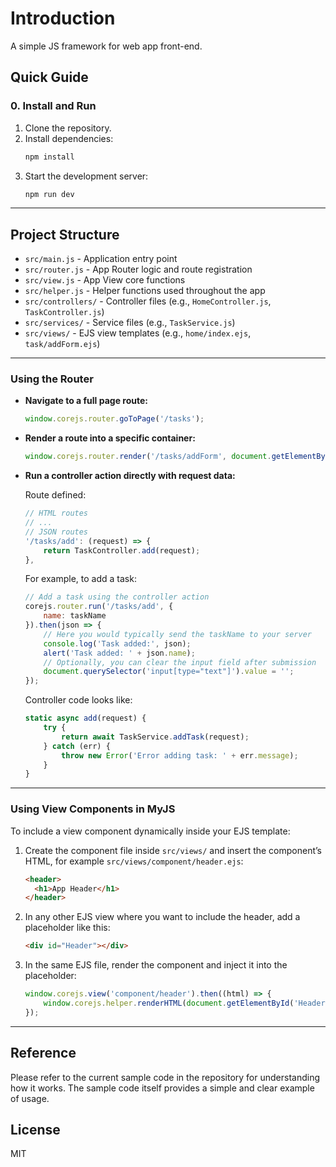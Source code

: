 # Introduction

A simple JS framework for web app front-end.

## Quick Guide

### 0. Install and Run

1. Clone the repository.
2. Install dependencies:
   ```bash
   npm install
   ```
3. Start the development server:
   ```bash
   npm run dev
   ```

---

## Project Structure

- `src/main.js` - Application entry point
- `src/router.js` - App Router logic and route registration
- `src/view.js` - App View core functions
- `src/helper.js` - Helper functions used throughout the app
- `src/controllers/` - Controller files (e.g., `HomeController.js`, `TaskController.js`)
- `src/services/` - Service files (e.g., `TaskService.js`)
- `src/views/` - EJS view templates (e.g., `home/index.ejs`, `task/addForm.ejs`)

---

### Using the Router

- **Navigate to a full page route:**
  ```js
  window.corejs.router.goToPage('/tasks');
  ```
- **Render a route into a specific container:**
  ```js
  window.corejs.router.render('/tasks/addForm', document.getElementById('AddTaskModal'));
  ```

- **Run a controller action directly with request data:**

   Route defined:
   ```js
   // HTML routes
   // ...
   // JSON routes
   '/tasks/add': (request) => {
       return TaskController.add(request);
   },
   ```

   For example, to add a task:
   ```js
   // Add a task using the controller action
   corejs.router.run('/tasks/add', {
       name: taskName
   }).then(json => {
       // Here you would typically send the taskName to your server
       console.log('Task added:', json);
       alert('Task added: ' + json.name);
       // Optionally, you can clear the input field after submission
       document.querySelector('input[type="text"]').value = '';
   });
   ```

   Controller code looks like:
   ```js
   static async add(request) {
       try {
           return await TaskService.addTask(request);
       } catch (err) {
           throw new Error('Error adding task: ' + err.message);
       }
   }
   ```

---

### Using View Components in MyJS

To include a view component dynamically inside your EJS template:

1. Create the component file inside `src/views/` and insert the component’s HTML, for example `src/views/component/header.ejs`:
   ```html
   <header>
     <h1>App Header</h1>
   </header>
   ```

2. In any other EJS view where you want to include the header, add a placeholder like this:
   ```html
   <div id="Header"></div>
   ```

3. In the same EJS file, render the component and inject it into the placeholder:
   ```js
   window.corejs.view('component/header').then((html) => {
       window.corejs.helper.renderHTML(document.getElementById('Header'), html);
   });
   ```

---

## Reference

Please refer to the current sample code in the repository for understanding how it works. The sample code itself provides a simple and clear example of usage.

## License

MIT
